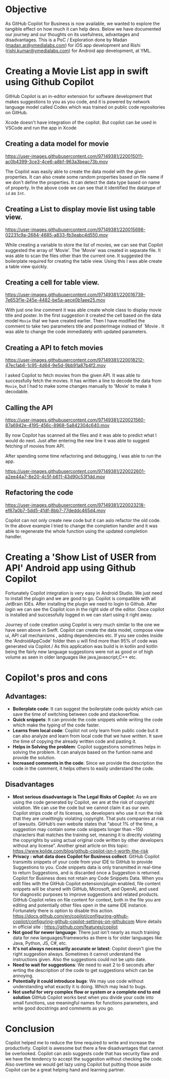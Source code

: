 # Objective
As GitHub Copilot for Business is now available, we wanted to explore the tangible effect on how much it can help devs. Below we have documented our journey and our thoughts on its usefulness, advantages and disadvantages.
This is a PoC / Exploration done by Madan (madan.ar@ymedialabs.com) for iOS app development and Rishi (rishi.kumar@ymedialabs.com) for Android app development, at YML. 

# Creating a Movie List app in swift using Github Copilot

GitHub Copilot is an in-editor extension for software development that makes suggestions to you as you code, and it is powered by network language model called Codex which was trained on public code repositories on GitHub.

Xcode doesn't have integration of the copilot. But copilot can be used in VSCode and run the app in Xcode

## Creating a data model for movie



https://user-images.githubusercontent.com/97149381/220015011-ac0b4399-3ce3-4ce6-a8bf-963a3beac73b.mov

The Copilot was easily able to create the data model with the given properties. It can also create some random properties based on file name if we don't define the properties.
It can detect the data type based on name of property. In the above code we can see that it identified the datatype of `id` as `Int`.

## Creating a List to display movie list using table view.


https://user-images.githubusercontent.com/97149381/220015698-02231c9a-2684-4685-a833-fb3eabc4d550.mov

While creating a variable to store the list of movies, we can see that Copilot suggested the array of 'Movie'. The 'Movie' was created in separate file. It was able to scan the files other than the current one.
It suggested the boilerplate required for creating the table view. Using this I was able create a table view quickly.

## Creating a cell for table view.


https://user-images.githubusercontent.com/97149381/220016739-7e653f1e-245e-4482-be5a-aece0b1aee25.mov

With just one line comment it was able create whole class to display movie title and poster.
In the first suggestion it created the cell based on the data model `Movie` that we have created earlier. Then I have modified the comment to take two parameters title and posterImage instead of `Movie . It was able to change the code immediately with updated parameters.

## Creating a API to fetch movies


https://user-images.githubusercontent.com/97149381/220018212-47ec1ab6-1c95-4d64-9e5d-9bb91a87b4f2.mov

I asked Copilot to fetch movies from the given API. It was able to successfully fetch the movies. It has written a line to decode the data from `Movie`, but I had to make some changes manually to 'Movie' to make it decodable.

## Calling the API

https://user-images.githubusercontent.com/97149381/220021560-87a6942e-4195-456c-8968-5a842304c640.mov



By now Copilot has scanned all the files and it was able to predict what I would do next. Just after entering the new line it was able to suggest fetching of movies from API.


After spending some time refactoring and debugging, I was able to run the app.

https://user-images.githubusercontent.com/97149381/220022601-a2ee44a7-8e20-4c5f-b611-43d90c53f1dd.mov


## Refactoring the code


https://user-images.githubusercontent.com/97149381/220023218-ef67a0b7-5dd5-41df-8bb7-77deddc465d4.mov

Copilot can not only create new code but it can aslo refactor the old code. In the above example I tried to change the completion handler and it was able to regenerate the whole function using the updated completion handler.

# Creating a 'Show List of USER from API' Android app using Github Copilot
Fortunately Copilot integration is very easy in Android Studio. We just need to install the plugin and we are good to go. Copilot is compatible with all JetBrain IDEs.
After installing the plugin we need to login to Github. After login we can see the Copilot icon in the right side of the editor.
Once copilot is installed and successfully logged in we can start using it right away.

Journey of code creation using Copilot is very much similar to the one we have seen above in Swift. Copilot can create the data model, compose view ui, API call mechanisms , adding dependencies etc.
If you see codes inside the 'AndroidAppCode' folder then u will find more than 95% of code was generated via Copilot./
As this application was build is in kotlin and kotlin being the fairly new language suggestions were not as good or of high volume as seen in older languages like java,javascript,C++ etc.

# Copilot's pros and cons 
## Advantages:
- **Boilerplate code**:
  It can suggest the boilerplate code quickly which can save the time of switching between code and stackoverflow.
- **Quick snippets**:
  It can provide the code snippets while writing the code which make the typing of the code faster.
- **Learns from local code**:
  Copilot not only learn from public code but it can also analyze and learn from local code that we have written. It save the time of copying the already written code and pasting it.
- **Helps in Solving the problem**:
  Copilot suggestions sometimes helps in solving the problem. It can analyze based on the funtion name and provide the solution.
- **Increased comments in the code**:
  Since we provide the description the code in the comment, it helps others to easily understand the code.

## Disadvantages
- **Most serious disadvantage is The Legal Risks of Copilot**:
  As we are using the code generated by Copilot, we are at the risk of copyright violation. We can use the code but we cannot claim it as our own. Copilot strips code of its licenses, so developers who use it run the risk that they are unwittingly violating copyright. That puts companies at risk of lawsuits. GitHub’s own website states that “about 1% of the time, a suggestion may contain some code snippets longer than ~150 characters that matches the training set, meaning it is directly violating the copyrights by using actual original code written by other developers without any license”. Another great article on this topic: https://www.kolide.com/blog/github-copilot-isn-t-worth-the-risk
- **Privacy : what data does Copilot for Business collect**:
  GitHub Copilot transmits snippets of your code from your IDE to GitHub to provide Suggestions to you. Code snippets data is only transmitted in real-time to return Suggestions, and is discarded once a Suggestion is returned. Copilot for Business does not retain any Code Snippets Data. When you edit files with the GitHub Copilot extension/plugin enabled, file content snippets will be shared with GitHub, Microsoft, and OpenAI, and used for diagnostic purposes to improve suggestions and related products. GitHub Copilot relies on file content for context, both in the file you are editing and potentially other files open in the same IDE instance. Fortunately there is option to disable this action. https://docs.github.com/en/copilot/configuring-github-copilot/configuring-github-copilot-settings-on-githubcom
  More details in official site : https://github.com/features/copilot  
- **Not good for newer language**:
  There just isn't nearly as much training data for new languages/frameworks as there is for older languages like Java, Python, JS, C#, etc.
- **It's not always necessarily accurate or latest**:
  Copilot doesn't give the right suggestion always. Sometimes it cannot understand the instructions given. Also the suggestions could not be upto date.
- **Need to wait for suggestions**:
  We need to wait 2 to 6 seconds after wrting the description of the code to get suggestions which can be annoying.
- **Potentially it could introduce bugs**:
   We may use code without understanding what exactly it is doing. Which may lead to bugs.
- **Not useful for very complex flow or system or a complete end to end solution**
  GitHub Copilot works best when you divide your code into small functions, use meaningful names for functions parameters, and write good docstrings and comments as you go.

# Conclusion
Copilot helped me to reduce the time required to write and increase the productivity. Copilot is awesome but there a few disadvantages that cannot be overlooked. Copilot can aslo suggests code that has security flaw and we have the tendency to accept the suggestion without checking the code. Also overtime we would get lazy using Copilot but putting those aside Copilot can be a great helping hand and learning partner.

